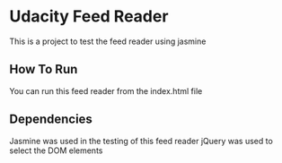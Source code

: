 # Udacity Feed Reader

This is a project to test the feed reader using jasmine 

## How To Run

You can run this feed reader from the index.html file


## Dependencies

Jasmine was used in the testing of this feed reader
jQuery was used to select the DOM elements
